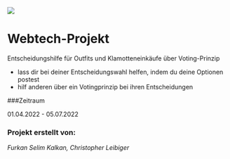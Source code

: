 
![](C:\Users\furka\Desktop\Desktop\Herunterladen.png)


# Webtech-Projekt

Entscheidungshilfe für Outfits und Klamotteneinkäufe über Voting-Prinzip
- lass dir bei deiner Entscheidungswahl helfen, indem du deine Optionen postest
- hilf anderen über ein Votingprinzip bei ihren Entscheidungen


###Zeitraum

01.04.2022 - 05.07.2022
### Projekt erstellt von:

*Furkan Selim Kalkan, Christopher Leibiger*

